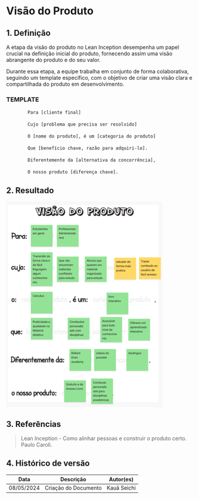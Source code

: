 # Visão do Produto  

## 1. Definição

A etapa da visão do produto no Lean Inception desempenha um papel crucial na definição inicial do produto, fornecendo assim uma visão abrangente do produto e do seu valor.

Durante essa etapa, a equipe trabalha em conjunto de forma colaborativa, seguindo um template específico, com o objetivo de criar uma visão clara e compartilhada do produto em desenvolvimento.

### TEMPLATE

            Para [cliente final]

            Cujo [problema que precisa ser resolvido]

            O [nome do produto], é um [categoria do produto]

            Que [benefício chave, razão para adquiri-lo].

            Diferentemente da [alternativa da concorrência],

            O nosso produto [diferença chave].


## 2. Resultado

![Visão do Produto](visao_produto.png)

## 3. Referências

> Lean Inception - Como alinhar pessoas e construir o produto certo. Paulo Caroli.

## 4. Histórico de versão

|**Data**|**Descrição**|**Autor(es)**|
|--------|-------------|--------------|
|08/05/2024| Criação do Documento | Kauã Seichi |
